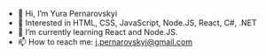- 👋 Hi, I’m Yura Pernarovskyi
- 👀 Interested in HTML, CSS, JavaScript, Node.JS, React, C#, .NET
- 🌱 I’m currently learning React and Node.JS.
- 📫 How to reach me: j.pernarovskyi@gmail.com

<!---
pernarovskyi/pernarovskyi is a ✨ special ✨ repository because its `README.md` (this file) appears on your GitHub profile.
You can click the Preview link to take a look at your changes.
--->
